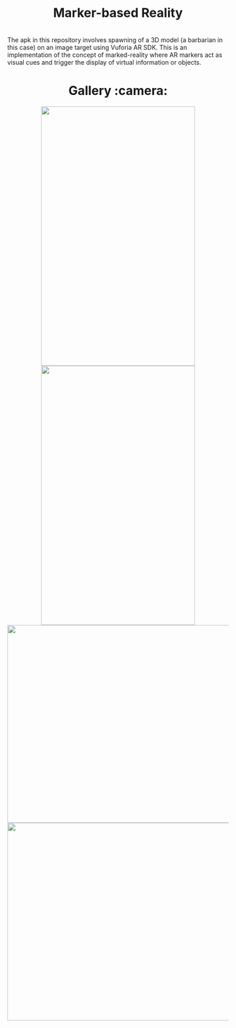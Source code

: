 <h1 align="center"> Marker-based Reality</h1></br>
The apk in this repository involves spawning of a 3D model (a barbarian in this case) on an image target using Vuforia AR SDK. 
This is an implementation of the concept of marked-reality where AR markers act as visual cues and trigger the display of virtual information or objects. </br>
<h1 align="center"> Gallery :camera: </h1>

<div align="center">

<img src="C:\Users\harsh\OneDrive\Desktop\vertical 1.jpg" width="350" height="590">
<img src="C:\Users\harsh\OneDrive\Desktop\2.jpg" width="350" height="590">
<img src="C:\Users\harsh\OneDrive\Desktop\3.jpg" width="700" height="450">
<img src="C:\Users\harsh\OneDrive\Desktop\4.jpg" width="700" height="450">
</div>

